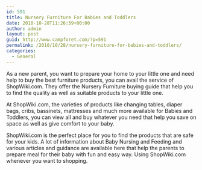 ```yaml
---
id: 591
title: Nursery Furniture For Babies and Toddlers
date: 2010-10-28T11:26:59+00:00
author: admin
layout: post
guid: http://www.campforet.com/?p=591
permalink: /2010/10/28/nursery-furniture-for-babies-and-toddlers/
categories:
  - General
---
```

As a new parent, you want to prepare your home to your little one and need help to buy the best furniture products, you can avail the service of ShopWiki.com. They offer the Nursery Furniture buying guide that help you to find the quality as well as suitable products to your little one.

At ShopWiki.com, the varieties of products like changing tables, diaper bags, cribs, bassinets, mattresses and much more available for Babies and Toddlers, you can view all and buy whatever you need that help you save on space as well as give comfort to your baby.

ShopWiki.com is the perfect place for you to find the products that are safe for your kids. A lot of information about Baby Nursing and Feeding and various articles and guidance are available here that help the parents to prepare meal for their baby with fun and easy way. Using ShopWiki.com whenever you want to shopping.